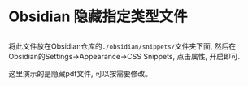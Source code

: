# Obsidian 隐藏指定类型文件
##
将此文件放在Obsidian仓库的`./obsidian/snippets/`文件夹下面, 然后在Obsidian的Settings->Appearance->CSS Snippets, 点击属性, 开启即可.

这里演示的是隐藏pdf文件, 可以按需要修改。
